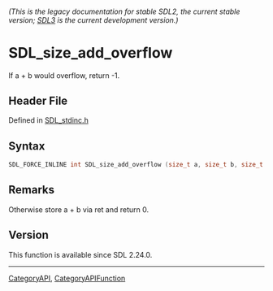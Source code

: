 ###### (This is the legacy documentation for stable SDL2, the current stable version; [SDL3](https://wiki.libsdl.org/SDL3/) is the current development version.)
# SDL_size_add_overflow

If a + b would overflow, return -1.

## Header File

Defined in [SDL_stdinc.h](https://github.com/libsdl-org/SDL/blob/SDL2/include/SDL_stdinc.h)

## Syntax

```c
SDL_FORCE_INLINE int SDL_size_add_overflow (size_t a, size_t b, size_t *ret);
```

## Remarks

Otherwise store a + b via ret and return 0.

## Version

This function is available since SDL 2.24.0.

----
[CategoryAPI](CategoryAPI), [CategoryAPIFunction](CategoryAPIFunction)

